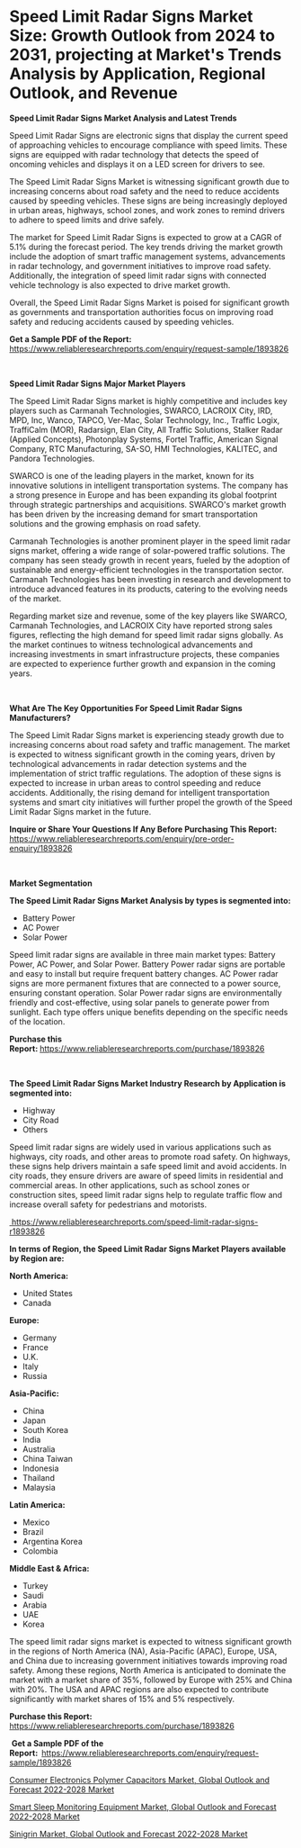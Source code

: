 <p><h1>Speed Limit Radar Signs Market Size: Growth Outlook from 2024 to 2031, projecting at Market's Trends Analysis by Application, Regional Outlook, and Revenue</h1></p><p><strong>Speed Limit Radar Signs Market Analysis and Latest Trends</strong></p>
<p><p>Speed Limit Radar Signs are electronic signs that display the current speed of approaching vehicles to encourage compliance with speed limits. These signs are equipped with radar technology that detects the speed of oncoming vehicles and displays it on a LED screen for drivers to see.</p><p>The Speed Limit Radar Signs Market is witnessing significant growth due to increasing concerns about road safety and the need to reduce accidents caused by speeding vehicles. These signs are being increasingly deployed in urban areas, highways, school zones, and work zones to remind drivers to adhere to speed limits and drive safely.</p><p>The market for Speed Limit Radar Signs is expected to grow at a CAGR of 5.1% during the forecast period. The key trends driving the market growth include the adoption of smart traffic management systems, advancements in radar technology, and government initiatives to improve road safety. Additionally, the integration of speed limit radar signs with connected vehicle technology is also expected to drive market growth.</p><p>Overall, the Speed Limit Radar Signs Market is poised for significant growth as governments and transportation authorities focus on improving road safety and reducing accidents caused by speeding vehicles.</p></p>
<p><strong>Get a Sample PDF of the Report:&nbsp;</strong> <a href="https://www.reliableresearchreports.com/enquiry/request-sample/1893826">https://www.reliableresearchreports.com/enquiry/request-sample/1893826</a></p>
<p>&nbsp;</p>
<p><strong>Speed Limit Radar Signs Major Market Players</strong></p>
<p><p>The Speed Limit Radar Signs market is highly competitive and includes key players such as Carmanah Technologies, SWARCO, LACROIX City, IRD, MPD, Inc, Wanco, TAPCO, Ver-Mac, Solar Technology, Inc., Traffic Logix, TraffiCalm (MOR), Radarsign, Elan City, All Traffic Solutions, Stalker Radar (Applied Concepts), Photonplay Systems, Fortel Traffic, American Signal Company, RTC Manufacturing, SA-SO, HMI Technologies, KALITEC, and Pandora Technologies.</p><p>SWARCO is one of the leading players in the market, known for its innovative solutions in intelligent transportation systems. The company has a strong presence in Europe and has been expanding its global footprint through strategic partnerships and acquisitions. SWARCO's market growth has been driven by the increasing demand for smart transportation solutions and the growing emphasis on road safety.</p><p>Carmanah Technologies is another prominent player in the speed limit radar signs market, offering a wide range of solar-powered traffic solutions. The company has seen steady growth in recent years, fueled by the adoption of sustainable and energy-efficient technologies in the transportation sector. Carmanah Technologies has been investing in research and development to introduce advanced features in its products, catering to the evolving needs of the market.</p><p>Regarding market size and revenue, some of the key players like SWARCO, Carmanah Technologies, and LACROIX City have reported strong sales figures, reflecting the high demand for speed limit radar signs globally. As the market continues to witness technological advancements and increasing investments in smart infrastructure projects, these companies are expected to experience further growth and expansion in the coming years.</p></p>
<p>&nbsp;</p>
<p><strong>What Are The Key Opportunities For Speed Limit Radar Signs Manufacturers?</strong></p>
<p><p>The Speed Limit Radar Signs market is experiencing steady growth due to increasing concerns about road safety and traffic management. The market is expected to witness significant growth in the coming years, driven by technological advancements in radar detection systems and the implementation of strict traffic regulations. The adoption of these signs is expected to increase in urban areas to control speeding and reduce accidents. Additionally, the rising demand for intelligent transportation systems and smart city initiatives will further propel the growth of the Speed Limit Radar Signs market in the future.</p></p>
<p><strong>Inquire or Share Your Questions If Any Before Purchasing This Report:</strong> <a href="https://www.reliableresearchreports.com/enquiry/pre-order-enquiry/1893826">https://www.reliableresearchreports.com/enquiry/pre-order-enquiry/1893826</a></p>
<p>&nbsp;</p>
<p><strong>Market Segmentation</strong></p>
<p><strong>The Speed Limit Radar Signs Market Analysis by types is segmented into:</strong></p>
<p><ul><li>Battery Power</li><li>AC Power</li><li>Solar Power</li></ul></p>
<p><p>Speed limit radar signs are available in three main market types: Battery Power, AC Power, and Solar Power. Battery Power radar signs are portable and easy to install but require frequent battery changes. AC Power radar signs are more permanent fixtures that are connected to a power source, ensuring constant operation. Solar Power radar signs are environmentally friendly and cost-effective, using solar panels to generate power from sunlight. Each type offers unique benefits depending on the specific needs of the location.</p></p>
<p><strong>Purchase this Report:&nbsp;</strong><a href="https://www.reliableresearchreports.com/purchase/1893826">https://www.reliableresearchreports.com/purchase/1893826</a></p>
<p>&nbsp;</p>
<p><strong>The Speed Limit Radar Signs Market Industry Research by Application is segmented into:</strong></p>
<p><ul><li>Highway</li><li>City Road</li><li>Others</li></ul></p>
<p><p>Speed limit radar signs are widely used in various applications such as highways, city roads, and other areas to promote road safety. On highways, these signs help drivers maintain a safe speed limit and avoid accidents. In city roads, they ensure drivers are aware of speed limits in residential and commercial areas. In other applications, such as school zones or construction sites, speed limit radar signs help to regulate traffic flow and increase overall safety for pedestrians and motorists.</p></p>
<p><a href="https://www.reliableresearchreports.com/speed-limit-radar-signs-r1893826">&nbsp;https://www.reliableresearchreports.com/speed-limit-radar-signs-r1893826</a></p>
<p><strong>In terms of Region, the Speed Limit Radar Signs Market Players available by Region are:</strong></p>
<p>
    <p> <strong> North America: </strong>
        <ul>
            <li>United States</li>
            <li>Canada</li>
        </ul>
        </p> 
    <p> <strong> Europe: </strong>
        <ul>
            <li>Germany</li>
            <li>France</li>
            <li>U.K.</li>
            <li>Italy</li>
            <li>Russia</li>
        </ul>
        </p> 
    <p> <strong> Asia-Pacific: </strong>
        <ul>
            <li>China</li>
            <li>Japan</li>
            <li>South Korea</li>
            <li>India</li>
            <li>Australia</li>
            <li>China Taiwan</li>
            <li>Indonesia</li>
            <li>Thailand</li>
            <li>Malaysia</li>
        </ul>
        </p> 
    <p> <strong> Latin America: </strong>
        <ul>
            <li>Mexico</li>
            <li>Brazil</li>
            <li>Argentina Korea</li>
            <li>Colombia</li>
        </ul>
        </p> 
    <p> <strong> Middle East & Africa: </strong>
        <ul>
            <li>Turkey</li>
            <li>Saudi</li>
            <li>Arabia</li>
            <li>UAE</li>
            <li>Korea</li>
        </ul>
    </p>
    </p>
<p><p>The speed limit radar signs market is expected to witness significant growth in the regions of North America (NA), Asia-Pacific (APAC), Europe, USA, and China due to increasing government initiatives towards improving road safety. Among these regions, North America is anticipated to dominate the market with a market share of 35%, followed by Europe with 25% and China with 20%. The USA and APAC regions are also expected to contribute significantly with market shares of 15% and 5% respectively.</p></p>
<p><strong>Purchase this Report: </strong><a href="https://www.reliableresearchreports.com/purchase/1893826">https://www.reliableresearchreports.com/purchase/1893826</a></p>
<p>&nbsp;<strong>Get a Sample PDF of the Report:&nbsp;&nbsp;</strong><a href="https://www.reliableresearchreports.com/enquiry/request-sample/1893826">https://www.reliableresearchreports.com/enquiry/request-sample/1893826</a></p>
<p><strong></strong></p>
<p><p><a href="https://www.linkedin.com/pulse/consumer-electronics-polymer-capacitors-market-global-outlook-mjroe?trackingId=CoGpqV7oRjauUJB8OkXWIA%3D%3D">Consumer Electronics Polymer Capacitors Market, Global Outlook and Forecast 2022-2028 Market</a></p><p><a href="https://www.linkedin.com/pulse/evaluating-global-smart-sleep-monitoring-equipment-market-bmxve?trackingId=aHo%2BLKQeSYyex0gvdJViqQ%3D%3D">Smart Sleep Monitoring Equipment Market, Global Outlook and Forecast 2022-2028 Market</a></p><p><a href="https://www.linkedin.com/pulse/sinigrin-market-global-outlook-forecast-2022-2028-share-se8xe?trackingId=uRd1TLm%2B76qhdjVxj2d%2F6A%3D%3D">Sinigrin Market, Global Outlook and Forecast 2022-2028 Market</a></p></p>